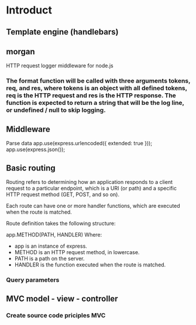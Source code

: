 # Introduct

## Template engine (handlebars)

## morgan

HTTP request logger middleware for node.js

### The format function will be called with three arguments tokens, req, and res, where tokens is an object with all defined tokens, req is the HTTP request and res is the HTTP response. The function is expected to return a string that will be the log line, or undefined / null to skip logging.

## Middleware

Parse data
app.use(express.urlencoded({ extended: true }));
app.use(express.json());

## Basic routing

Routing refers to determining how an application responds to a client request to a particular endpoint, which is a URI (or path) and a specific HTTP request method (GET, POST, and so on).

Each route can have one or more handler functions, which are executed when the route is matched.

Route definition takes the following structure:

app.METHOD(PATH, HANDLER)
Where:

- app is an instance of express.
- METHOD is an HTTP request method, in lowercase.
- PATH is a path on the server.
- HANDLER is the function executed when the route is matched.

### Query parameters

## MVC model - view - controller

### Create source code priciples MVC
